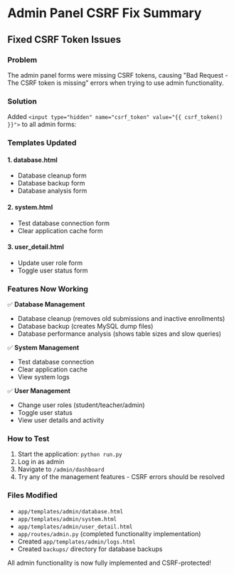 # Admin Panel CSRF Fix Summary

## Fixed CSRF Token Issues

### Problem
The admin panel forms were missing CSRF tokens, causing "Bad Request - The CSRF token is missing" errors when trying to use admin functionality.

### Solution
Added `<input type="hidden" name="csrf_token" value="{{ csrf_token() }}">` to all admin forms:

### Templates Updated

#### 1. database.html
- Database cleanup form
- Database backup form  
- Database analysis form

#### 2. system.html
- Test database connection form
- Clear application cache form

#### 3. user_detail.html
- Update user role form
- Toggle user status form

### Features Now Working

✅ **Database Management**
- Database cleanup (removes old submissions and inactive enrollments)
- Database backup (creates MySQL dump files)
- Database performance analysis (shows table sizes and slow queries)

✅ **System Management**
- Test database connection
- Clear application cache
- View system logs

✅ **User Management**
- Change user roles (student/teacher/admin)
- Toggle user status
- View user details and activity

### How to Test

1. Start the application: `python run.py`
2. Log in as admin
3. Navigate to `/admin/dashboard`
4. Try any of the management features - CSRF errors should be resolved

### Files Modified
- `app/templates/admin/database.html`
- `app/templates/admin/system.html` 
- `app/templates/admin/user_detail.html`
- `app/routes/admin.py` (completed functionality implementation)
- Created `app/templates/admin/logs.html`
- Created `backups/` directory for database backups

All admin functionality is now fully implemented and CSRF-protected!
